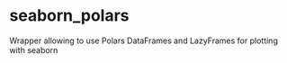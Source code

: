# seaborn_polars
Wrapper allowing to use Polars DataFrames and LazyFrames for plotting with seaborn
